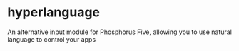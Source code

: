 # hyperlanguage
An alternative input module for Phosphorus Five, allowing you to use natural language to control your apps
